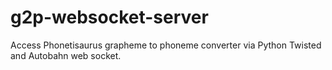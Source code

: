 # g2p-websocket-server
Access Phonetisaurus grapheme to phoneme converter via Python Twisted and Autobahn web socket.
